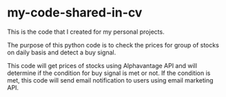 # my-code-shared-in-cv
This is the code that I created for my personal projects.

The purpose of this python code is to check the prices for group of stocks on daily basis and detect a buy signal.

This code will get prices of stocks using Alphavantage API and will determine if the condition for buy signal is met or not.
If the condition is met, this code will send email notification to users using email marketing API.

